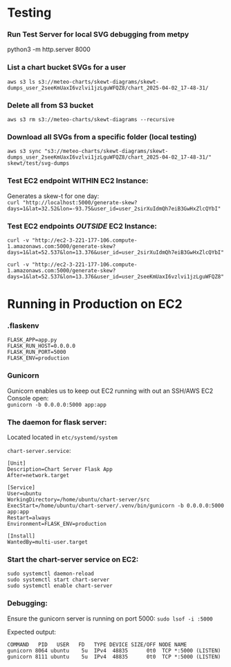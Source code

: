 # Testing 
### Run Test Server for local SVG debugging from metpy 
python3 -m http.server 8000

### List a chart bucket SVGs for a user
`aws s3 ls s3://meteo-charts/skewt-diagrams/skewt-dumps_user_2seeKmUaxI6vzlvi1jzLguWFQZ8/chart_2025-04-02_17-48-31/`

### Delete all from S3 bucket
`aws s3 rm s3://meteo-charts/skewt-diagrams --recursive`

### Download all SVGs from a specific folder (local testing)
`aws s3 sync "s3://meteo-charts/skewt-diagrams/skewt-dumps_user_2seeKmUaxI6vzlvi1jzLguWFQZ8/chart_2025-04-02_17-48-31/" skewt/test/svg-dumps`
   

### Test EC2 endpoint WITHIN EC2 Instance:
Generates a skew-t for one day:  
`curl "http://localhost:5000/generate-skew?days=1&lat=32.52&lon=-93.75&user_id=user_2sirXuIdmQh7eiB3GwHxZlcQYbI"`   

### Test EC2 endpoints _OUTSIDE_ EC2 Instance:
`curl -v "http://ec2-3-221-177-106.compute-1.amazonaws.com:5000/generate-skew?days=1&lat=52.537&lon=13.376&user_id=user_2sirXuIdmQh7eiB3GwHxZlcQYbI"`

`curl -v "http://ec2-3-221-177-106.compute-1.amazonaws.com:5000/generate-skew?days=1&lat=52.537&lon=13.376&user_id=user_2seeKmUaxI6vzlvi1jzLguWFQZ8"`



# Running in Production on EC2
### .flaskenv
```
FLASK_APP=app.py
FLASK_RUN_HOST=0.0.0.0
FLASK_RUN_PORT=5000
FLASK_ENV=production
```
### Gunicorn
Gunicorn enables us to keep out EC2 running with out an SSH/AWS EC2 Console open:   
`gunicorn -b 0.0.0.0:5000 app:app`


### The daemon for flask server:
Located located in `etc/systemd/system`     

`chart-server.service`:
```
[Unit]
Description=Chart Server Flask App
After=network.target

[Service]
User=ubuntu
WorkingDirectory=/home/ubuntu/chart-server/src
ExecStart=/home/ubuntu/chart-server/.venv/bin/gunicorn -b 0.0.0.0:5000 app:app
Restart=always
Environment=FLASK_ENV=production

[Install]
WantedBy=multi-user.target
```

### Start the chart-server service on EC2:
```
sudo systemctl daemon-reload
sudo systemctl start chart-server
sudo systemctl enable chart-server
```

### Debugging:
Ensure the gunicorn server is running on port 5000:
`sudo lsof -i :5000`

Expected output:
```
COMMAND   PID   USER   FD   TYPE DEVICE SIZE/OFF NODE NAME
gunicorn 8064 ubuntu    5u  IPv4  48835      0t0  TCP *:5000 (LISTEN)
gunicorn 8111 ubuntu    5u  IPv4  48835      0t0  TCP *:5000 (LISTEN)
```